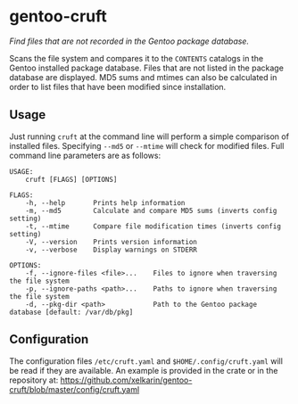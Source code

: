 # gentoo-cruft

_Find files that are not recorded in the Gentoo package database._

Scans the file system and compares it to the `CONTENTS` catalogs in the Gentoo
installed package database. Files that are not listed in the package database
are displayed. MD5 sums and mtimes can also be calculated in order to list
files that have been modified since installation.

## Usage

Just running `cruft` at the command line will perform a simple comparison of
installed files. Specifying `--md5` or `--mtime` will check for modified files.
Full command line parameters are as follows:

```
USAGE:
    cruft [FLAGS] [OPTIONS]

FLAGS:
    -h, --help       Prints help information
    -m, --md5        Calculate and compare MD5 sums (inverts config setting)
    -t, --mtime      Compare file modification times (inverts config setting)
    -V, --version    Prints version information
    -v, --verbose    Display warnings on STDERR

OPTIONS:
    -f, --ignore-files <file>...    Files to ignore when traversing the file system
    -p, --ignore-paths <path>...    Paths to ignore when traversing the file system
    -d, --pkg-dir <path>            Path to the Gentoo package database [default: /var/db/pkg]
```

## Configuration

The configuration files `/etc/cruft.yaml` and `$HOME/.config/cruft.yaml` will
be read if they are available. An example is provided in the crate or in the
repository at:
https://github.com/xelkarin/gentoo-cruft/blob/master/config/cruft.yaml
